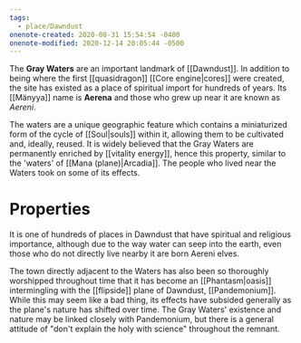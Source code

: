 ```yaml
---
tags:
  - place/Dawndust
onenote-created: 2020-08-31 15:54:54 -0400
onenote-modified: 2020-12-14 20:05:44 -0500
---
```


The **Gray Waters** are an important landmark of [[Dawndust]]. In addition to being where the first [[quasidragon]] [[Core engine|cores]] were created, the site has existed as a place of spiritual import for hundreds of years. Its [[Mänyya]] name is **Aerena** and those who grew up near it are known as *Aereni*.

The waters are a unique geographic feature which contains a miniaturized form of the cycle of [[Soul|souls]] within it, allowing them to be cultivated and, ideally, reused. It is widely believed that the Gray Waters are permanently enriched by [[vitality energy]], hence this property, similar to the 'waters' of [[Mana (plane)|Arcadia]]. The people who lived near the Waters took on some of its effects. 

# Properties
It is one of hundreds of places in Dawndust that have spiritual and religious importance, although due to the way water can seep into the earth, even those who do not directly live nearby it are born Aereni elves.

The town directly adjacent to the Waters has also been so thoroughly worshipped throughout time that it has become an [[Phantasm|oasis]] intermingling with the [[flipside]] plane of Dawndust, [[Pandemonium]]. While this may seem like a bad thing, its effects have subsided generally as the plane's nature has shifted over time. The Gray Waters' existence and nature may be linked closely with Pandemonium, but there is a general attitude of "don't explain the holy with science" throughout the remnant.